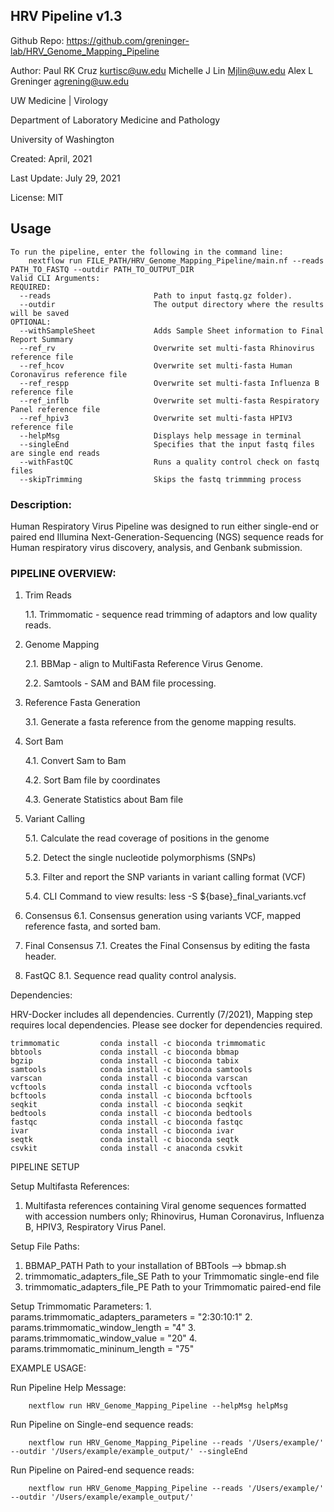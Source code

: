 ## HRV Pipeline v1.3

Github Repo:
https://github.com/greninger-lab/HRV_Genome_Mapping_Pipeline

Author:
Paul RK Cruz <kurtisc@uw.edu>
Michelle J Lin <Mjlin@uw.edu>
Alex L Greninger <agrening@uw.edu>

 
UW Medicine | Virology

Department of Laboratory Medicine and Pathology

University of Washington

Created: April, 2021

Last Update: July 29, 2021

License: MIT

## Usage

    To run the pipeline, enter the following in the command line:
        nextflow run FILE_PATH/HRV_Genome_Mapping_Pipeline/main.nf --reads PATH_TO_FASTQ --outdir PATH_TO_OUTPUT_DIR
    Valid CLI Arguments:
    REQUIRED:
      --reads                       Path to input fastq.gz folder).
      --outdir                      The output directory where the results will be saved
    OPTIONAL:
      --withSampleSheet             Adds Sample Sheet information to Final Report Summary
      --ref_rv                      Overwrite set multi-fasta Rhinovirus reference file
      --ref_hcov                    Overwrite set multi-fasta Human Coronavirus reference file
      --ref_respp                   Overwrite set multi-fasta Influenza B reference file
      --ref_inflb                   Overwrite set multi-fasta Respiratory Panel reference file
      --ref_hpiv3                   Overwrite set multi-fasta HPIV3 reference file
	  --helpMsg						Displays help message in terminal
      --singleEnd                   Specifies that the input fastq files are single end reads
	  --withFastQC					Runs a quality control check on fastq files
      --skipTrimming                Skips the fastq trimmming process

### Description:
Human Respiratory Virus Pipeline was designed to run either single-end or paired end Illumina Next-Generation-Sequencing (NGS) sequence reads for Human respiratory virus discovery, analysis, and Genbank submission.

### PIPELINE OVERVIEW:
1. Trim Reads

    1.1. Trimmomatic - sequence read trimming of adaptors and low quality reads.
    
 2. Genome Mapping
 
 	2.1. BBMap - align to MultiFasta Reference Virus Genome.
 	
 	2.2. Samtools - SAM and BAM file processing.
 	
 3. Reference Fasta Generation
 
 	3.1. Generate a fasta reference from the genome mapping results.
 	
 4. Sort Bam
 
    4.1. Convert Sam to Bam
    
    4.2. Sort Bam file by coordinates
    
    4.3. Generate Statistics about Bam file
    
 5. Variant Calling
 
    5.1. Calculate the read coverage of positions in the genome
    
    5.2. Detect the single nucleotide polymorphisms (SNPs)
    
    5.3. Filter and report the SNP variants in variant calling format (VCF)
    
    5.4. CLI Command to view results:   less -S ${base}_final_variants.vcf
    
 6. Consensus
    6.1. Consensus generation using variants VCF, mapped reference fasta, and
    sorted bam.
   
 7. Final Consensus
    7.1. Creates the Final Consensus by editing the fasta header.
    
 8. FastQC
 	8.1. Sequence read quality control analysis.

Dependencies:

HRV-Docker includes all dependencies. Currently (7/2021), Mapping step requires local dependencies. Please see docker for dependencies required.

    trimmomatic         conda install -c bioconda trimmomatic
    bbtools             conda install -c bioconda bbmap    
    bgzip               conda install -c bioconda tabix
    samtools            conda install -c bioconda samtools
    varscan             conda install -c bioconda varscan
    vcftools            conda install -c bioconda vcftools
    bcftools            conda install -c bioconda bcftools
    seqkit              conda install -c bioconda seqkit
    bedtools            conda install -c bioconda bedtools
    fastqc              conda install -c bioconda fastqc
    ivar                conda install -c bioconda ivar
    seqtk               conda install -c bioconda seqtk
    csvkit              conda install -c anaconda csvkit
    
PIPELINE SETUP

Setup Multifasta References:

1. Multifasta references containing Viral genome sequences formatted with accession numbers only; Rhinovirus, Human Coronavirus, Influenza B, HPIV3, Respiratory Virus Panel.

Setup File Paths:
1. BBMAP_PATH
    Path to your installation of BBTools --> bbmap.sh
2. trimmomatic_adapters_file_SE
    Path to your Trimmomatic single-end file
3. trimmomatic_adapters_file_PE
    Path to your Trimmomatic paired-end file

    
Setup Trimmomatic Parameters:
    1. params.trimmomatic_adapters_parameters = "2:30:10:1"
    2. params.trimmomatic_window_length = "4"
    3. params.trimmomatic_window_value = "20"
    4. params.trimmomatic_mininum_length = "75"

EXAMPLE USAGE:

Run Pipeline Help Message:
        
        nextflow run HRV_Genome_Mapping_Pipeline --helpMsg helpMsg

Run Pipeline on Single-end sequence reads:
        
        nextflow run HRV_Genome_Mapping_Pipeline --reads '/Users/example/' --outdir '/Users/example/example_output/' --singleEnd 

Run Pipeline on Paired-end sequence reads:
        
        nextflow run HRV_Genome_Mapping_Pipeline --reads '/Users/example/' --outdir '/Users/example/example_output/'
